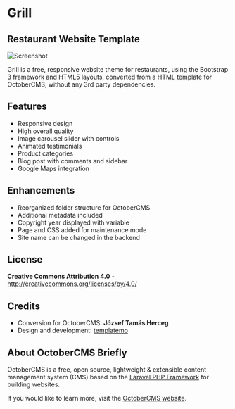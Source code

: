 Grill
=====
Restaurant Website Template
---------------------------

![Screenshot](https://raw.githubusercontent.com/jtherczeg/grill-theme/master/assets/images/theme-preview.png)

Grill is a free, responsive website theme for restaurants, using the Bootstrap 3 framework and HTML5 layouts, converted from a HTML template for OctoberCMS, without any 3rd party dependencies.

Features
--------
* Responsive design
* High overall quality
* Image carousel slider with controls
* Animated testimonials
* Product categories
* Blog post with comments and sidebar
* Google Maps integration

Enhancements
--------------
* Reorganized folder structure for OctoberCMS
* Additional metadata included
* Copyright year displayed with variable
* Page and CSS added for maintenance mode
* Site name can be changed in the backend

License
-------
**Creative Commons Attribution 4.0** - http://creativecommons.org/licenses/by/4.0/

Credits
-------
* Conversion for OctoberCMS: **József Tamás Herceg**
* Design and development: [templatemo](http://www.templatemo.com/)

About OctoberCMS Briefly
------------------------
OctoberCMS is a free, open source, lightweight & extensible content management system (CMS) based on the [Laravel PHP Framework](http://laravel.com/) for building websites.

If you would like to learn more, visit the [OctoberCMS website](http://octobercms.com/).
